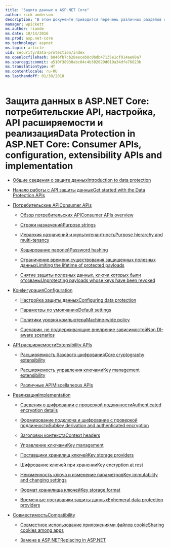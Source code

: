 ```yaml
---
title: "Защита данных в ASP.NET Core"
author: rick-anderson
description: "В этом документе приводится перечень различных разделов о защите данных в ASP.NET Core."
manager: wpickett
ms.author: riande
ms.date: 10/14/2016
ms.prod: asp.net-core
ms.technology: aspnet
ms.topic: article
uid: security/data-protection/index
ms.openlocfilehash: b846fb7cb28eeceb8c0bdb47135e1cf014ae08a7
ms.sourcegitcommit: a510f38930abc84c4b302029d019a34dfe76823b
ms.translationtype: HT
ms.contentlocale: ru-RU
ms.lasthandoff: 01/30/2018
---
```

# <a name="data-protection-in-aspnet-core-consumer-apis-configuration-extensibility-apis-and-implementation"></a><span data-ttu-id="7e26c-103">Защита данных в ASP.NET Core: потребительские API, настройка, API расширяемости и реализация</span><span class="sxs-lookup"><span data-stu-id="7e26c-103">Data Protection in ASP.NET Core: Consumer APIs, configuration, extensibility APIs and implementation</span></span>

* [<span data-ttu-id="7e26c-104">Общие сведения о защите данных</span><span class="sxs-lookup"><span data-stu-id="7e26c-104">Introduction to data protection</span></span>](introduction.md)

* [<span data-ttu-id="7e26c-105">Начало работы с API защиты данных</span><span class="sxs-lookup"><span data-stu-id="7e26c-105">Get started with the Data Protection APIs</span></span>](using-data-protection.md)

* [<span data-ttu-id="7e26c-106">Потребительские API</span><span class="sxs-lookup"><span data-stu-id="7e26c-106">Consumer APIs</span></span>](consumer-apis/index.md)

  * [<span data-ttu-id="7e26c-107">Обзор потребительских API</span><span class="sxs-lookup"><span data-stu-id="7e26c-107">Consumer APIs overview</span></span>](consumer-apis/overview.md)

  * [<span data-ttu-id="7e26c-108">Строки назначений</span><span class="sxs-lookup"><span data-stu-id="7e26c-108">Purpose strings</span></span>](consumer-apis/purpose-strings.md)

  * [<span data-ttu-id="7e26c-109">Иерархия назначений и мультитенантность</span><span class="sxs-lookup"><span data-stu-id="7e26c-109">Purpose hierarchy and multi-tenancy</span></span>](consumer-apis/purpose-strings-multitenancy.md)

  * [<span data-ttu-id="7e26c-110">Хэширование паролей</span><span class="sxs-lookup"><span data-stu-id="7e26c-110">Password hashing</span></span>](consumer-apis/password-hashing.md)

  * [<span data-ttu-id="7e26c-111">Ограничение времени существования защищенных полезных данных</span><span class="sxs-lookup"><span data-stu-id="7e26c-111">Limiting the lifetime of protected payloads</span></span>](consumer-apis/limited-lifetime-payloads.md)

  * [<span data-ttu-id="7e26c-112">Снятие защиты полезных данных, ключи которых были отозваны</span><span class="sxs-lookup"><span data-stu-id="7e26c-112">Unprotecting payloads whose keys have been revoked</span></span>](consumer-apis/dangerous-unprotect.md)

* [<span data-ttu-id="7e26c-113">Конфигурация</span><span class="sxs-lookup"><span data-stu-id="7e26c-113">Configuration</span></span>](configuration/index.md)

  * [<span data-ttu-id="7e26c-114">Настройка защиты данных</span><span class="sxs-lookup"><span data-stu-id="7e26c-114">Configuring data protection</span></span>](configuration/overview.md)

  * [<span data-ttu-id="7e26c-115">Параметры по умолчанию</span><span class="sxs-lookup"><span data-stu-id="7e26c-115">Default settings</span></span>](configuration/default-settings.md)

  * [<span data-ttu-id="7e26c-116">Политики уровня компьютера</span><span class="sxs-lookup"><span data-stu-id="7e26c-116">Machine-wide policy</span></span>](configuration/machine-wide-policy.md)

  * [<span data-ttu-id="7e26c-117">Сценарии, не поддерживающие внедрение зависимостей</span><span class="sxs-lookup"><span data-stu-id="7e26c-117">Non DI-aware scenarios</span></span>](configuration/non-di-scenarios.md)

* [<span data-ttu-id="7e26c-118">API расширяемости</span><span class="sxs-lookup"><span data-stu-id="7e26c-118">Extensibility APIs</span></span>](extensibility/index.md)

  * [<span data-ttu-id="7e26c-119">Расширяемость базового шифрования</span><span class="sxs-lookup"><span data-stu-id="7e26c-119">Core cryptography extensibility</span></span>](extensibility/core-crypto.md)

  * [<span data-ttu-id="7e26c-120">Расширяемость управления ключами</span><span class="sxs-lookup"><span data-stu-id="7e26c-120">Key management extensibility</span></span>](extensibility/key-management.md)

  * [<span data-ttu-id="7e26c-121">Различные API</span><span class="sxs-lookup"><span data-stu-id="7e26c-121">Miscellaneous APIs</span></span>](extensibility/misc-apis.md)

* [<span data-ttu-id="7e26c-122">Реализация</span><span class="sxs-lookup"><span data-stu-id="7e26c-122">Implementation</span></span>](implementation/index.md)

  * [<span data-ttu-id="7e26c-123">Сведения о шифровании с проверкой подлинности</span><span class="sxs-lookup"><span data-stu-id="7e26c-123">Authenticated encryption details</span></span>](implementation/authenticated-encryption-details.md)

  * [<span data-ttu-id="7e26c-124">Формирование подключа и шифрование с проверкой подлинности</span><span class="sxs-lookup"><span data-stu-id="7e26c-124">Subkey derivation and authenticated encryption</span></span>](implementation/subkeyderivation.md)

  * [<span data-ttu-id="7e26c-125">Заголовки контекста</span><span class="sxs-lookup"><span data-stu-id="7e26c-125">Context headers</span></span>](implementation/context-headers.md)

  * [<span data-ttu-id="7e26c-126">Управление ключами</span><span class="sxs-lookup"><span data-stu-id="7e26c-126">Key management</span></span>](implementation/key-management.md)

  * [<span data-ttu-id="7e26c-127">Поставщики хранилищ ключей</span><span class="sxs-lookup"><span data-stu-id="7e26c-127">Key storage providers</span></span>](implementation/key-storage-providers.md)

  * [<span data-ttu-id="7e26c-128">Шифрование ключей при хранении</span><span class="sxs-lookup"><span data-stu-id="7e26c-128">Key encryption at rest</span></span>](implementation/key-encryption-at-rest.md)

  * [<span data-ttu-id="7e26c-129">Неизменность ключа и изменение параметров</span><span class="sxs-lookup"><span data-stu-id="7e26c-129">Key immutability and changing settings</span></span>](implementation/key-immutability.md)

  * [<span data-ttu-id="7e26c-130">Формат хранилища ключей</span><span class="sxs-lookup"><span data-stu-id="7e26c-130">Key storage format</span></span>](implementation/key-storage-format.md)

  * [<span data-ttu-id="7e26c-131">Временные поставщики защиты данных</span><span class="sxs-lookup"><span data-stu-id="7e26c-131">Ephemeral data protection providers</span></span>](implementation/key-storage-ephemeral.md)

* [<span data-ttu-id="7e26c-132">Совместимость</span><span class="sxs-lookup"><span data-stu-id="7e26c-132">Compatibility</span></span>](compatibility/index.md)

  * [<span data-ttu-id="7e26c-133">Совместное использование приложениями файлов cookie</span><span class="sxs-lookup"><span data-stu-id="7e26c-133">Sharing cookies among apps</span></span>](xref:security/data-protection/compatibility/cookie-sharing)

  * [<span data-ttu-id="7e26c-134">Замена <machineKey> в ASP.NET</span><span class="sxs-lookup"><span data-stu-id="7e26c-134">Replacing <machineKey> in ASP.NET</span></span>](xref:security/data-protection/compatibility/replacing-machinekey)
